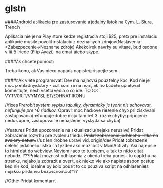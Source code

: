 glstn
=====

####Android aplikacia pre zastupovanie a jedalny listok na Gym. L. Stura, Trencin

Aplikacia nie je na Play store kedze registracia stoji $25, preto pre instalaciu aplikacie musite povolit instalaciu z neznamych zdrojov(Nastavenia->Zabezpecenie->Nezname zdroje)
Akekolvek navrhy su vitane, bud osobne v III.B triede (Filip Ayazi), na email alebo skype.

####Ak chcete pomoct:

Treba ikonu, ak Vas nieco napada napiste/prispejte sem.

#####Ak viete programovat:
Dev ma najnovsi pouzitelny kod.
Kod nie je moc prehladny/dobry - ucil som sa na nom, ak ho budete upratovat komentujte, nech vsetci vedia o co ide.
TODO:
VYTVORIT/VYMYSLIET/ZOHNAT IKONU

//fixes
*Prerobit system vypisu tabulky, dynamicky ju tvorit nie schovavat, nefunguje pre >6 riadkov.*
Opravit moc hackove riesenie chyb pri ziskavani zastupovania(nefunguje dobre maju tam byt 3. rozne chyby: pripojenie nedostupne, zastupovanie nenajdene, vyskytla sa chyba)

//features
Pridat upozornenie na aktualizaciu(nejake nerusive)
Pridat zobrazenie rozvrhu pre zvolenu triedu.
~~Pridat zobrazenie jedalneho listka na zvoleny datum.~~ //uz len drobne upravi vid. origin/dev
Pridat zobrazenie celeho jedalneho listka na tyzden ako moznost v MainActivity. Asi najlepsie to html dat do webview. Neviem naco to tu pisem, aj tak to nikto citat nebude. 
???Pridat moznost odhlasenia z obeda treba poriesit tu captchu na stranke, nejako ju zobrazit a overit, ak niekto vie ako napiste aspon postup ked nie kod, idealne by bolo pouzit to co pouziva script na odhlasenie(s nejakou pridanou bezpecnostou)???

//Other
Pridat komentare.
